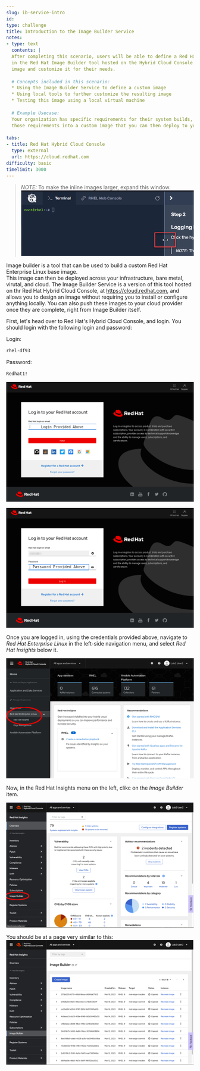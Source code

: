 ```yaml
---
slug: ib-service-intro
id: 
type: challenge
title: Introduction to the Image Builder Service
notes:
- type: text
  contents: |
  After completing this scenario, users will be able to define a Red Hat Enterprise Linux blueprint
  in the Red Hat Image Builder tool hosted on the Hybrid Cloud Console.  Then take the resulting 
  image and customize it for their needs.

  # Concepts included in this scenario:
  * Using the Image Builder Service to define a custom image
  * Using local tools to further customize the resulting image
  * Testing this image using a local virtual machine

  # Example Usecase:
  Your organization has specific requirements for their system builds, you would like to build 
  those requirements into a custom image that you can then deploy to your public cloud provider.

tabs:
- title: Red Hat Hybrid Cloud Console
  type: external
  url: https://cloud.redhat.com
difficulty: basic
timelimit: 3000
---
```

>_NOTE:_ To make the inline images larger, expand this window.
![Menu Slider](../assets/slider.png)

Image builder is a tool that can be used to build a custom Red Hat Enterprise Linux base image.  
This image can then be deployed across your infrastructure, bare metal, virutal, and cloud.  The Image Builder Service is a version of this tool hosted on thr Red Hat Hybrid Cloud Console, at https://cloud.redhat.com, and allows you to design an image without requiring you to install or configure anything locally.  You can also push these images to your cloud provider once they are complete, right from Image Builder itself.  

First, let's head over to Red Hat's Hybrid Cloud Console, and login.  You should login with the following login and password:

Login:

```bash
rhel-df93
```

Password:

```bash
Redhat1!
```
![Red Hat Login screen](../assets/cloud-console-login.png)

![Red Hat Password screen](../assets/cloud-console-login-pass.png)

Once you are logged in, using the credentials provided above, navigate to
_Red Hat Enterprise Linux_ in the left-side navigation menu, and select _Red Hat Insights_ below it.

![cloud.redhat.com Homepage](../assets/cloud-console-RHEL-menu.png)

Now, in the Red Hat Insights menu on the left, clikc on the _Image Builder_ item.

![Image Builder Menu](../assets/cloud-console-RHEL-ImageBuilder-menu.png)

You should be at a page very similar to this:
![Image Builder Menu](../assets/cloud-console-RHEL-ImageBuilder.png)
